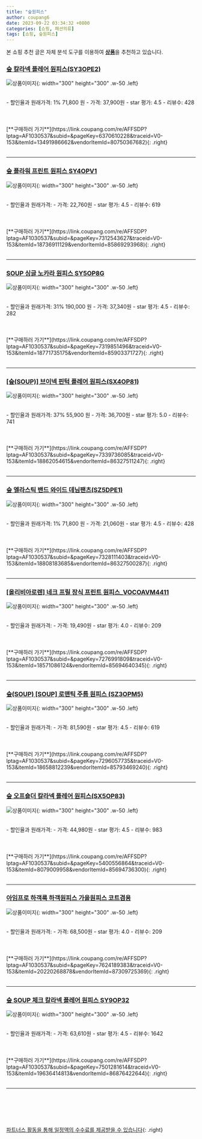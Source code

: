 ```yaml
---
title: "숲원피스"
author: coupang6
date: 2023-09-22 03:34:32 +0800
categories: [쇼핑, 패션의류]
tags: [쇼핑, 숲원피스]
---
```


본 쇼핑 추천 글은 자체 분석 도구를 이용하여 [**상품**](https://link.coupang.com/a/bao1ui)을 추천하고 있습니다.

### [숲 칼라넥 플레어 원피스(SY3OPE2)](https://link.coupang.com/re/AFFSDP?lptag=AF1030537&subid=&pageKey=6370610228&traceid=V0-153&itemId=13491986662&vendorItemId=80750367682)

![상품이미지](https://thumbnail10.coupangcdn.com/thumbnails/remote/230x230ex/image/vendor_inventory/230f/64d88154c211db637093397ea0bcc48a74e56d040f4f313e8d784a95cd96.jpg){: width="300" height="300" .w-50 .left}


<br>
- 할인율과 원래가격: 1%  71,800   원
- 가격: 37,900원
- star 평가: 4.5
- 리뷰수: 428
<br>
<br>
<br>
<br>
[**구매하러 가기**](https://link.coupang.com/re/AFFSDP?lptag=AF1030537&subid=&pageKey=6370610228&traceid=V0-153&itemId=13491986662&vendorItemId=80750367682){: .right}
<br>
<br>

---

### [숲 플라워 프린트 원피스 SY4OPV1](https://link.coupang.com/re/AFFSDP?lptag=AF1030537&subid=&pageKey=7312543627&traceid=V0-153&itemId=18736911129&vendorItemId=85869293968)

![상품이미지](https://thumbnail10.coupangcdn.com/thumbnails/remote/230x230ex/image/retail/images/2023/04/28/11/8/9e18b147-7490-4f1c-a483-ee0e5cf38fc7.jpg){: width="300" height="300" .w-50 .left}


<br>
- 할인율과 원래가격: 
- 가격: 22,760원
- star 평가: 4.5
- 리뷰수: 619
<br>
<br>
<br>
<br>
[**구매하러 가기**](https://link.coupang.com/re/AFFSDP?lptag=AF1030537&subid=&pageKey=7312543627&traceid=V0-153&itemId=18736911129&vendorItemId=85869293968){: .right}
<br>
<br>

---

### [SOUP 싱글 노카라 원피스 SY5OP8G](https://link.coupang.com/re/AFFSDP?lptag=AF1030537&subid=&pageKey=7319851496&traceid=V0-153&itemId=18771735175&vendorItemId=85903371727)

![상품이미지](https://thumbnail10.coupangcdn.com/thumbnails/remote/230x230ex/image/rs_quotation_api/5ymhxq9w/d015feacb098425e93954e41f925bdb9.jpg){: width="300" height="300" .w-50 .left}


<br>
- 할인율과 원래가격: 31%  190,000   원
- 가격: 37,340원
- star 평가: 4.5
- 리뷰수: 282
<br>
<br>
<br>
<br>
[**구매하러 가기**](https://link.coupang.com/re/AFFSDP?lptag=AF1030537&subid=&pageKey=7319851496&traceid=V0-153&itemId=18771735175&vendorItemId=85903371727){: .right}
<br>
<br>

---

### [[숲(SOUP)] 브이넥 핀턱 플레어 원피스(SX4OP81)](https://link.coupang.com/re/AFFSDP?lptag=AF1030537&subid=&pageKey=7339736085&traceid=V0-153&itemId=18862054615&vendorItemId=86327511247)

![상품이미지](https://thumbnail7.coupangcdn.com/thumbnails/remote/230x230ex/image/vendor_inventory/bacc/87481df9b7c85d67aca2e15f41bc8fdeafd8cc899ec939c59b232fdc3143.jpg){: width="300" height="300" .w-50 .left}


<br>
- 할인율과 원래가격: 37%  55,900   원
- 가격: 36,700원
- star 평가: 5.0
- 리뷰수: 741
<br>
<br>
<br>
<br>
[**구매하러 가기**](https://link.coupang.com/re/AFFSDP?lptag=AF1030537&subid=&pageKey=7339736085&traceid=V0-153&itemId=18862054615&vendorItemId=86327511247){: .right}
<br>
<br>

---

### [숲 엘라스틱 밴드 와이드 데님팬츠(SZ5DPE1)](https://link.coupang.com/re/AFFSDP?lptag=AF1030537&subid=&pageKey=7328111403&traceid=V0-153&itemId=18808183685&vendorItemId=86327500287)

![상품이미지](https://thumbnail10.coupangcdn.com/thumbnails/remote/230x230ex/image/vendor_inventory/640a/be8b2eead3cd121c8fa63b9308d91dd049db64f77b5cb65063f99fe14922.jpg){: width="300" height="300" .w-50 .left}


<br>
- 할인율과 원래가격: 1%  71,800   원
- 가격: 21,060원
- star 평가: 4.5
- 리뷰수: 428
<br>
<br>
<br>
<br>
[**구매하러 가기**](https://link.coupang.com/re/AFFSDP?lptag=AF1030537&subid=&pageKey=7328111403&traceid=V0-153&itemId=18808183685&vendorItemId=86327500287){: .right}
<br>
<br>

---

### [[올리비아로렌] 네크 프릴 장식 프린트 원피스_VOCOAVM4411](https://link.coupang.com/re/AFFSDP?lptag=AF1030537&subid=&pageKey=7276991809&traceid=V0-153&itemId=18571086124&vendorItemId=85694640345)

![상품이미지](https://thumbnail7.coupangcdn.com/thumbnails/remote/230x230ex/image/vendor_inventory/a51d/743107e23a015a50826c8443fc6a7c20ea8c19e81496c4c3bc04f1f3b9fe.jpg){: width="300" height="300" .w-50 .left}


<br>
- 할인율과 원래가격: 
- 가격: 19,490원
- star 평가: 4.0
- 리뷰수: 209
<br>
<br>
<br>
<br>
[**구매하러 가기**](https://link.coupang.com/re/AFFSDP?lptag=AF1030537&subid=&pageKey=7276991809&traceid=V0-153&itemId=18571086124&vendorItemId=85694640345){: .right}
<br>
<br>

---

### [숲(SOUP) [SOUP] 로맨틱 주름 원피스 (SZ3OPM5)](https://link.coupang.com/re/AFFSDP?lptag=AF1030537&subid=&pageKey=7296057735&traceid=V0-153&itemId=18658812239&vendorItemId=85793469240)

![상품이미지](https://thumbnail9.coupangcdn.com/thumbnails/remote/230x230ex/image/vendor_inventory/8276/cc13ca4a864483a069134f98fb816aedf44e044c739a6e33c9a5c5b3ba0e.jpg){: width="300" height="300" .w-50 .left}


<br>
- 할인율과 원래가격: 
- 가격: 81,590원
- star 평가: 4.5
- 리뷰수: 619
<br>
<br>
<br>
<br>
[**구매하러 가기**](https://link.coupang.com/re/AFFSDP?lptag=AF1030537&subid=&pageKey=7296057735&traceid=V0-153&itemId=18658812239&vendorItemId=85793469240){: .right}
<br>
<br>

---

### [숲 오프숄더 칼라넥 플레어 원피스(SX5OP83)](https://link.coupang.com/re/AFFSDP?lptag=AF1030537&subid=&pageKey=5400556864&traceid=V0-153&itemId=8079009958&vendorItemId=85694736300)

![상품이미지](https://thumbnail6.coupangcdn.com/thumbnails/remote/230x230ex/image/vendor_inventory/9524/d6b480de065c27e53dba456bab8a80266150883fcd0af59ff5dc44756688.jpg){: width="300" height="300" .w-50 .left}


<br>
- 할인율과 원래가격: 
- 가격: 44,980원
- star 평가: 4.5
- 리뷰수: 983
<br>
<br>
<br>
<br>
[**구매하러 가기**](https://link.coupang.com/re/AFFSDP?lptag=AF1030537&subid=&pageKey=5400556864&traceid=V0-153&itemId=8079009958&vendorItemId=85694736300){: .right}
<br>
<br>

---

### [아임프로 하객룩 하객원피스 가을원피스 코트겸용](https://link.coupang.com/re/AFFSDP?lptag=AF1030537&subid=&pageKey=7624189383&traceid=V0-153&itemId=20220268878&vendorItemId=87309725369)

![상품이미지](https://thumbnail9.coupangcdn.com/thumbnails/remote/230x230ex/image/vendor_inventory/25bf/044b6e82faac4cdf8c448b08e776891e9ffd5864cf415054885aa66a4e39.jpeg){: width="300" height="300" .w-50 .left}


<br>
- 할인율과 원래가격: 
- 가격: 68,500원
- star 평가: 4.0
- 리뷰수: 209
<br>
<br>
<br>
<br>
[**구매하러 가기**](https://link.coupang.com/re/AFFSDP?lptag=AF1030537&subid=&pageKey=7624189383&traceid=V0-153&itemId=20220268878&vendorItemId=87309725369){: .right}
<br>
<br>

---

### [숲 SOUP 체크 칼라넥 플레어 원피스 SY9OP32](https://link.coupang.com/re/AFFSDP?lptag=AF1030537&subid=&pageKey=7501281614&traceid=V0-153&itemId=19636414813&vendorItemId=86876422644)

![상품이미지](https://thumbnail7.coupangcdn.com/thumbnails/remote/230x230ex/image/vendor_inventory/ab05/304e7007d2d78eb0af7e47c988be94e9a34c59779f1c29e1b8ea191b393a.jpg){: width="300" height="300" .w-50 .left}


<br>
- 할인율과 원래가격: 
- 가격: 63,610원
- star 평가: 4.5
- 리뷰수: 1642
<br>
<br>
<br>
<br>
[**구매하러 가기**](https://link.coupang.com/re/AFFSDP?lptag=AF1030537&subid=&pageKey=7501281614&traceid=V0-153&itemId=19636414813&vendorItemId=86876422644){: .right}
<br>
<br>

---
<br><br><br><br><br> [파트너스 활동을 통해 일정액의 수수료를 제공받을 수 있습니다](https://link.coupang.com/a/bao1ui){: .right}